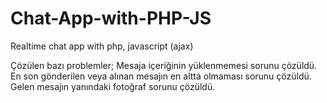 # Chat-App-with-PHP-JS
Realtime chat app with php, javascript (ajax)

Çözülen bazı problemler;
Mesaja içeriğinin yüklenmemesi sorunu çözüldü.
En son gönderilen veya alınan mesajın en altta olmaması sorunu çözüldü.
Gelen mesajın yanındaki fotoğraf sorunu çözüldü.